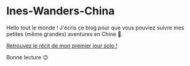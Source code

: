 # Ines-Wanders-China

Hello tout le monde !
J'écris ce blog pour que vous pouviez suivre mes petites (même grandes) aventures en Chine 🙂.

[Retrouvez le récit de mon premier jour solo !](https://github.com/inescalier/inescalier.github.io/blob/main/Il%20%C3%A9tait%20une%20fois%20un%20petit%20caillou%20au%20milieu%20de%20la%20Chine.md)

Bonne lecture 😉
